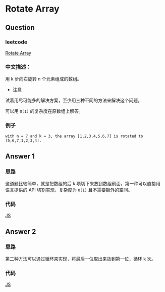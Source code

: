 # Rotate Array

## Question

### leetcode

[Rotate Array](https://leetcode.com/problems/rotate-array/description/)

### 中文描述：

用 k 步向右旋转 n 个元素组成的数组。

* 注意

试着用尽可能多的解决方案，至少用三种不同的方法来解决这个问题。

可以用 `O(1)` 的复杂度在原数组上解答。

### 例子

```
with n = 7 and k = 3, the array [1,2,3,4,5,6,7] is rotated to [5,6,7,1,2,3,4].
```

## Answer 1

### 思路

这道题比较简单，就是把数组的后 k 项切下来放到数组前面，第一种可以直接用语言提供的 API 切割实现，复杂度为 `O(1)` 且不需要额外的空间。

### 代码

[JS](./main_01.js)

## Answer 2

### 思路

第二种方法可以通过循环来实现，将最后一位取出来放到第一位，循环 k 次。

### 代码

[JS](./main_01.js)
